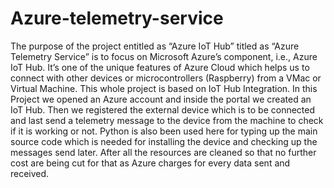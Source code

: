 # Azure-telemetry-service
The purpose of the project entitled as “Azure IoT Hub” titled as “Azure Telemetry Service” is to focus on Microsoft Azure’s component, i.e., Azure IoT Hub. It’s one of the unique features of Azure Cloud which helps us to connect with other devices or microcontrollers (Raspberry) from a VMac or Virtual Machine. This whole project is based on IoT Hub Integration. In this Project we opened an Azure account and inside the portal we created an IoT Hub. Then we registered the external device which is to be connected and last send a telemetry message to the device from the machine to check if it is working or not. Python is also been used here for typing up the main source code which is needed for installing the device and checking up the messages send later. After all the resources are cleaned so that no further cost are being cut for that as Azure charges for every data sent and received.

